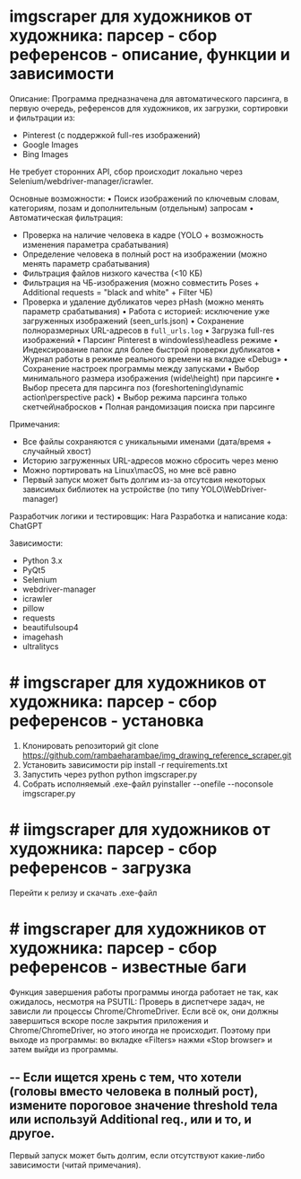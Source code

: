 # imgscraper для художников от художника: парсер - сбор референсов - описание, функции и зависимости

Описание:
Программа предназначена для автоматического парсинга, в первую очередь, референсов для художников, их загрузки, сортировки и фильтрации из:
- Pinterest (с поддержкой full-res изображений)
- Google Images
- Bing Images

Не требует сторонних API, сбор происходит локально через Selenium/webdriver-manager/icrawler.

Основные возможности:
• Поиск изображений по ключевым словам, категориям, позам и дополнительным (отдельным) запросам
• Автоматическая фильтрация:
  - Проверка на наличие человека в кадре (YOLO + возможность изменения параметра срабатывания)
  - Определение человека в полный рост на изображении (можно менять параметр срабатывания)
  - Фильтрация файлов низкого качества (<10 КБ)
  - Фильтрация на ЧБ-изображения (можно совместить Poses + Additional requests = "black and white" + Filter ЧБ)
  - Проверка и удаление дубликатов через pHash (можно менять параметр срабатывания)
• Работа с историей: исключение уже загруженных изображений (seen_urls.json)
• Сохранение полноразмерных URL-адресов в `full_urls.log`
• Загрузка full-res изображений
• Парсинг Pinterest в windowless\headless режиме
• Индексирование папок для более быстрой проверки дубликатов
• Журнал работы в режиме реального времени на вкладке «Debug»
• Сохранение настроек программы между запусками
• Выбор минимального размера изображения (wide\height) при парсинге
• Выбор пресета для парсинга поз (foreshortening\dynamic action\perspective pack)
• Выбор режима парсинга только скетчей\набросков
• Полная рандомизация поиска при парсинге

Примечания:
- Все файлы сохраняются с уникальными именами (дата/время + случайный хвост)
- Историю загруженных URL-адресов можно сбросить через меню
- Можно портировать на Linux\macOS, но мне всё равно
- Первый запуск может быть долгим из-за отсутсвия некоторых зависимых библиотек на устройстве (по типу YOLO\WebDriver-manager)

Разработчик логики и тестировщик: Hara
Разработка и написание кода: ChatGPT

Зависимости:
- Python 3.x
- PyQt5
- Selenium
- webdriver-manager
- icrawler
- pillow
- requests
- beautifulsoup4
- imagehash
- ultralitycs

# # imgscraper для художников от художника: парсер - сбор референсов - установка 

1. Клонировать репозиторий
git clone https://github.com/rambaeharambae/img_drawing_reference_scraper.git
2. Установить зависимости
pip install -r requirements.txt
3. Запустить через python
python imgscraper.py
4. Собрать исполняемый .exe-файл
pyinstaller --onefile --noconsole imgscraper.py

# # iimgscraper для художников от художника: парсер - сбор референсов - загрузка 

Перейти к релизу и скачать .exe-файл

# # imgscraper для художников от художника: парсер - сбор референсов - известные баги

Функция завершения работы программы иногда работает не так, как ожидалось, несмотря на PSUTIL:
Проверь в диспетчере задач, не зависли ли процессы Chrome/ChromeDriver.
Если всё ок, они должны завершиться вскоре после закрытия приложения и Chrome/ChromeDriver, но этого иногда не происходит.
Поэтому при выходе из программы: во вкладке «Filters» нажми «Stop browser» и затем выйди из программы.

--
Если ищется хрень с тем, что хотели (головы вместо человека в полный рост), измените пороговое значение threshold тела или используй Additional req., или и то, и другое.
--
Первый запуск может быть долгим, если отсутствуют какие-либо зависимости (читай примечания).

